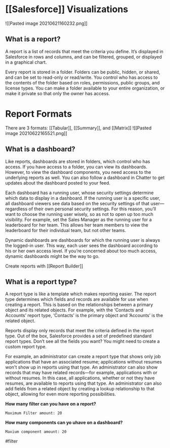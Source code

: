 # [[Salesforce]] Visualizations

![[Pasted image 20210621160232.png]]

## What is a report?

A report is a list of records that meet the criteria you define. It’s displayed in Salesforce in rows and columns, and can be filtered, grouped, or displayed in a graphical chart.

Every report is stored in a folder. Folders can be public, hidden, or shared, and can be set to read-only or read/write. You control who has access to the contents of the folder based on roles, permissions, public groups, and license types. You can make a folder available to your entire organization, or make it private so that only the owner has access.

# Report Formats
There are 3 formats:
[[Tabular]], [[Summary]], and [[Matrix]]
![[Pasted image 20210622165521.png]]

## What is a dashboard?


Like reports, dashboards are stored in folders, which control who has access. If you have access to a folder, you can view its dashboards. However, to view the dashboard components, you need access to the underlying reports as well. You can also follow a dashboard in Chatter to get updates about the dashboard posted to your feed.

Each dashboard has a running user, whose security settings determine which data to display in a dashboard. If the running user is a specific user, all dashboard viewers see data based on the security settings of that user—regardless of their own personal security settings. For this reason, you’ll want to choose the running user wisely, so as not to open up too much visibility. For example, set the Sales Manager as the running user for a leaderboard for her team. This allows her team members to view the leaderboard for their individual team, but not other teams.

Dynamic dashboards are dashboards for which the running user is always the logged-in user. This way, each user sees the dashboard according to his or her own access level. If you’re concerned about too much access, dynamic dashboards might be the way to go.


Create reports with [[Report Builder]]

## What is a report type?

A report type is like a template which makes reporting easier. The report type determines which fields and records are available for use when creating a report. This is based on the relationships between a primary object and its related objects. For example, with the ‘Contacts and Accounts’ report type, ‘Contacts’ is the primary object and ‘Accounts’ is the related object.

Reports display only records that meet the criteria defined in the report type. Out of the box, Salesforce provides a set of predefined standard report types. Don’t see all the fields you want? You might need to create a custom report type.

For example, an administrator can create a report type that shows only job applications that have an associated resume; applications without resumes won't show up in reports using that type. An administrator can also show records that may have related records—for example, applications with or without resumes. In this case, all applications, whether or not they have resumes, are available to reports using that type. An administrator can also add fields from a related object by creating a lookup relationship to that object, allowing for even more reporting possibilities.

**How many filter can you have on a report?**

 	Maximum Filter amount: 20 

**How many components can yo uhave on a dashboard?**

	Maxium component amount: 20
	
#filter
